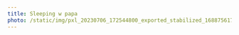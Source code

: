 ```yaml
---
title: Sleeping w papa
photo: /static/img/pxl_20230706_172544800_exported_stabilized_1688756177392.gif
---
```

